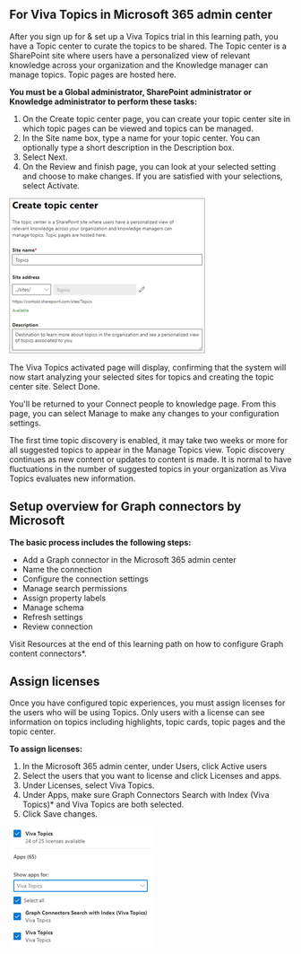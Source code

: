 ## For Viva Topics in Microsoft 365 admin center

After you sign up for & set up a Viva Topics trial in this learning path, you have a Topic center to curate the topics to be shared. The Topic center is a SharePoint site where users have a personalized view of relevant knowledge across your organization and the Knowledge manager can manage topics. Topic pages are hosted here. 

**You must be a Global administrator, SharePoint administrator or Knowledge administrator to perform these tasks:**

1.	On the Create topic center page, you can create your topic center site in which topic pages can be viewed and topics can be managed. 
2.	In the Site name box, type a name for your topic center. You can optionally type a short description in the Description box.
3.	Select Next.
4.	On the Review and finish page, you can look at your selected setting and choose to make changes. If you are satisfied with your selections, select Activate.

![IMAGE](../media/create-topic-center.png)

The Viva Topics activated page will display, confirming that the system will now start analyzing your selected sites for topics and creating the topic center site. Select Done.

You'll be returned to your Connect people to knowledge page. From this page, you can select Manage to make any changes to your configuration settings.

The first time topic discovery is enabled, it may take two weeks or more for all suggested topics to appear in the Manage Topics view. Topic discovery continues as new content or updates to content is made. It is normal to have fluctuations in the number of suggested topics in your organization as Viva Topics evaluates new information.

## Setup overview for Graph connectors by Microsoft

**The basic process includes the following steps:**

- Add a Graph connector in the Microsoft 365 admin center
- Name the connection
- Configure the connection settings
- Manage search permissions
- Assign property labels
- Manage schema
- Refresh settings
- Review connection

Visit Resources at the end of this learning path on how to configure Graph content connectors*.

## Assign licenses

Once you have configured topic experiences, you must assign licenses for the users who will be using Topics. Only users with a license can see information on topics including highlights, topic cards, topic pages and the topic center.

**To assign licenses:**

1. In the Microsoft 365 admin center, under Users, click Active users
1. Select the users that you want to license and click Licenses and apps.
1. Under Licenses, select Viva Topics.
1. Under Apps, make sure Graph Connectors Search with Index (Viva Topics)* and Viva Topics are both selected.
1. Click Save changes.

![IMAGE](../media/viva-topics-licenses.png)